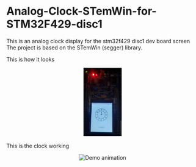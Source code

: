 # Analog-Clock-STemWin-for-STM32F429-disc1
This is an analog clock display for the stm32f429 disc1 dev board screen
The project is based on the STemWin (segger) library.

This is how it looks
<p align="center">
  <img src="./clock proof.jpg" alt="Project proof" width="20%"/>
</p>

This is the clock working
<p align="center">
  <img src="./gif proof.gif" alt="Demo animation" width="600"/>
</p>

